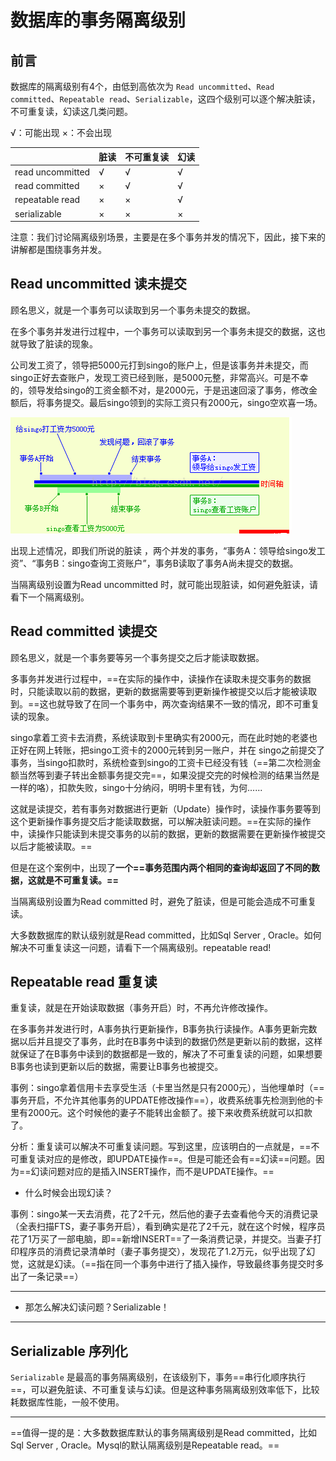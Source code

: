 # 数据库的事务隔离级别

## 前言

数据库的隔离级别有4个，由低到高依次为 `Read uncommitted`、`Read committed`、`Repeatable read`、`Serializable`，这四个级别可以逐个解决脏读，不可重复读，幻读这几类问题。

√：可能出现    ×：不会出现

|                  | 脏读 | 不可重复读 | 幻读 |
| ---------------- | ---- | ---------- | ---- |
| read uncommitted | √    | √          | √    |
| read committed   | ×    | √          | √    |
| repeatable read  | ×    | ×          | √    |
| serializable     | ×    | ×          | ×    |

注意：我们讨论隔离级别场景，主要是在多个事务并发的情况下，因此，接下来的讲解都是围绕事务并发。



## Read uncommitted 读未提交

顾名思义，就是一个事务可以读取到另一个事务未提交的数据。

在多个事务并发进行过程中，一个事务可以读取到另一个事务未提交的数据，这也就导致了脏读的现象。

公司发工资了，领导把5000元打到singo的账户上，但是该事务并未提交，而singo正好去查账户，发现工资已经到账，是5000元整，非常高兴。可是不幸的，领导发给singo的工资金额不对，是2000元，于是迅速回滚了事务，修改金额后，将事务提交。最后singo领到的实际工资只有2000元，singo空欢喜一场。

![img](https://raw.githubusercontent.com/lqyspace/mypic/master/PicBed/202307091827029.png)

出现上述情况，即我们所说的脏读 ，两个并发的事务，“事务A：领导给singo发工资”、“事务B：singo查询工资账户”，事务B读取了事务A尚未提交的数据。

当隔离级别设置为Read uncommitted 时，就可能出现脏读，如何避免脏读，请看下一个隔离级别。



## Read committed 读提交

顾名思义，就是一个事务要等另一个事务提交之后才能读取数据。

多事务并发进行过程中，==在实际的操作中，读操作在读取未提交事务的数据时，只能读取以前的数据，更新的数据需要等到更新操作被提交以后才能被读取到。==这也就导致了在同一个事务中，两次查询结果不一致的情况，即不可重复读的现象。

singo拿着工资卡去消费，系统读取到卡里确实有2000元，而在此时她的老婆也正好在网上转账，把singo工资卡的2000元转到另一账户，并在 singo之前提交了事务，当singo扣款时，系统检查到singo的工资卡已经没有钱（==第二次检测金额当然等到妻子转出金额事务提交完==，如果没提交完的时候检测的结果当然是一样的咯），扣款失败，singo十分纳闷，明明卡里有钱，为何......

这就是读提交，若有事务对数据进行更新（Update）操作时，读操作事务要等到这个更新操作事务提交后才能读取数据，可以解决脏读问题。==在实际的操作中，读操作只能读到未提交事务的以前的数据，更新的数据需要在更新操作被提交以后才能被读取。==

但是在这个案例中，出现了**一个==事务范围内两个相同的查询却返回了不同的数据，这就是不可重复读。==**

 当隔离级别设置为Read committed 时，避免了脏读，但是可能会造成不可重复读。

 大多数数据库的默认级别就是Read committed，比如Sql Server , Oracle。如何解决不可重复读这一问题，请看下一个隔离级别。repeatable read!



## Repeatable read 重复读

重复读，就是在开始读取数据（事务开启）时，不再允许修改操作。

在多事务并发进行时，A事务执行更新操作，B事务执行读操作。A事务更新完数据以后并且提交了事务，此时在B事务中读到的数据仍然是更新以前的数据，这样就保证了在B事务中读到的数据都是一致的，解决了不可重复读的问题，如果想要B事务也读到更新以后的数据，需要让B事务也被提交。

事例：singo拿着信用卡去享受生活（卡里当然是只有2000元），当他埋单时（==事务开启，不允许其他事务的UPDATE修改操作==），收费系统事先检测到他的卡里有2000元。这个时候他的妻子不能转出金额了。接下来收费系统就可以扣款了。

分析：重复读可以解决不可重复读问题。写到这里，应该明白的一点就是，==不可重复读对应的是修改，即UPDATE操作==。但是可能还会有==幻读==问题。因为==幻读问题对应的是插入INSERT操作，而不是UPDATE操作。==

- 什么时候会出现幻读？

事例：singo某一天去消费，花了2千元，然后他的妻子去查看他今天的消费记录（全表扫描FTS，妻子事务开启），看到确实是花了2千元，就在这个时候，程序员花了1万买了一部电脑，即==新增INSERT==了一条消费记录，并提交。当妻子打印程序员的消费记录清单时（妻子事务提交），发现花了1.2万元，似乎出现了幻觉，这就是幻读。（==指在同一个事务中进行了插入操作，导致最终事务提交时多出了一条记录==）



---

- 那怎么解决幻读问题？Serializable！

---



## Serializable 序列化

`Serializable` 是最高的事务隔离级别，在该级别下，事务==串行化顺序执行==，可以避免脏读、不可重复读与幻读。但是这种事务隔离级别效率低下，比较耗数据库性能，一般不使用。



---

==值得一提的是：大多数数据库默认的事务隔离级别是Read committed，比如Sql Server , Oracle。Mysql的默认隔离级别是Repeatable read。==

















